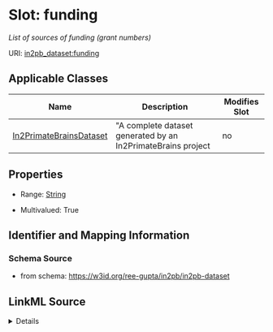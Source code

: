 # Slot: funding


_List of sources of funding (grant numbers)_



URI: [in2pb_dataset:funding](https://w3id.org/ree-gupta/in2pb/in2pb-datasetfunding)



<!-- no inheritance hierarchy -->




## Applicable Classes

| Name | Description | Modifies Slot |
| --- | --- | --- |
[In2PrimateBrainsDataset](In2PrimateBrainsDataset.md) | "A complete dataset generated by an In2PrimateBrains project |  no  |







## Properties

* Range: [String](String.md)

* Multivalued: True





## Identifier and Mapping Information







### Schema Source


* from schema: https://w3id.org/ree-gupta/in2pb/in2pb-dataset




## LinkML Source

<details>
```yaml
name: funding
description: List of sources of funding (grant numbers)
from_schema: https://w3id.org/ree-gupta/in2pb/in2pb-dataset
close_mappings:
- openminds_core:funding
- bids:Funding(metadata)
rank: 1000
multivalued: true
alias: funding
domain_of:
- In2PrimateBrainsDataset
range: string

```
</details>